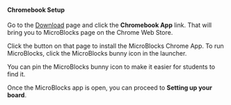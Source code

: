 #### Chromebook Setup ####

Go to the [Download](/download) page and click the **Chromebook App** link.
That will bring you to MicroBlocks page on the Chrome Web Store.

Click the button on that page to install the MicroBlocks Chrome App.
To run MicroBlocks, click the MicroBlocks bunny icon in the launcher.

You can pin the MicroBlocks bunny icon to make it easier for students to find it.

Once the MicroBlocks app is open, you can proceed to **Setting up your board**.
